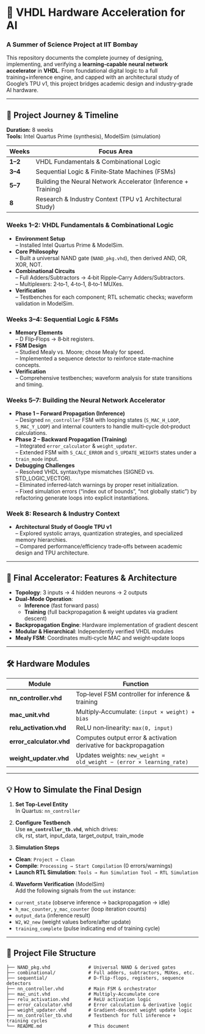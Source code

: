# 🧠 VHDL Hardware Acceleration for AI  
### A Summer of Science Project at IIT Bombay

This repository documents the complete journey of designing, implementing, and verifying a **learning‑capable neural network accelerator** in **VHDL**. From foundational digital logic to a full training+inference engine, and capped with an architectural study of Google’s TPU v1, this project bridges academic design and industry‑grade AI hardware.

---

## 📖 Project Journey & Timeline

**Duration:** 8 weeks  
**Tools:** Intel Quartus Prime (synthesis), ModelSim (simulation)

| Weeks       | Focus Area                                            |
|-------------|-------------------------------------------------------|
| **1–2**     | VHDL Fundamentals & Combinational Logic               |
| **3–4**     | Sequential Logic & Finite‑State Machines (FSMs)       |
| **5–7**     | Building the Neural Network Accelerator (Inference + Training) |
| **8**       | Research & Industry Context (TPU v1 Architectural Study)       |

### Weeks 1–2: VHDL Fundamentals & Combinational Logic
- **Environment Setup**  
  – Installed Intel Quartus Prime & ModelSim.  
- **Core Philosophy**  
  – Built a universal NAND gate (`NAND_pkg.vhd`), then derived AND, OR, XOR, NOT.  
- **Combinational Circuits**  
  – Full Adders/Subtractors → 4‑bit Ripple‑Carry Adders/Subtractors.  
  – Multiplexers: 2‑to‑1, 4‑to‑1, 8‑to‑1 MUXes.  
- **Verification**  
  – Testbenches for each component; RTL schematic checks; waveform validation in ModelSim.

### Weeks 3–4: Sequential Logic & FSMs
- **Memory Elements**  
  – D Flip‑Flops → 8‑bit registers.  
- **FSM Design**  
  – Studied Mealy vs. Moore; chose Mealy for speed.  
  – Implemented a sequence detector to reinforce state‑machine concepts.  
- **Verification**  
  – Comprehensive testbenches; waveform analysis for state transitions and timing.

### Weeks 5–7: Building the Neural Network Accelerator
- **Phase 1 – Forward Propagation (Inference)**  
  – Designed `nn_controller` FSM with looping states (`S_MAC_H_LOOP`, `S_MAC_Y_LOOP`) and internal counters to handle multi‑cycle dot‑product calculations.
- **Phase 2 – Backward Propagation (Training)**  
  – Integrated `error_calculator` & `weight_updater`.  
  – Extended FSM with `S_CALC_ERROR` and `S_UPDATE_WEIGHTS` states under a `train_mode` input.
- **Debugging Challenges**  
  – Resolved VHDL syntax/type mismatches (SIGNED vs. STD_LOGIC_VECTOR).  
  – Eliminated inferred‑latch warnings by proper reset initialization.  
  – Fixed simulation errors (“index out of bounds”, “not globally static”) by refactoring generate loops into explicit instantiations.

### Week 8: Research & Industry Context
- **Architectural Study of Google TPU v1**  
  – Explored systolic arrays, quantization strategies, and specialized memory hierarchies.  
  – Compared performance/efficiency trade‑offs between academic design and TPU architecture.

---

## 🚀 Final Accelerator: Features & Architecture

- **Topology**: 3 inputs → 4 hidden neurons → 2 outputs  
- **Dual‑Mode Operation**:  
  - **Inference** (fast forward pass)  
  - **Training** (full backpropagation & weight updates via gradient descent)  
- **Backpropagation Engine**: Hardware implementation of gradient descent  
- **Modular & Hierarchical**: Independently verified VHDL modules  
- **Mealy FSM**: Coordinates multi‑cycle MAC and weight‑update loops  

---

## 🛠️ Hardware Modules

| Module                  | Function                                                                 |
|-------------------------|--------------------------------------------------------------------------|
| **nn_controller.vhd**   | Top‑level FSM controller for inference & training                       |
| **mac_unit.vhd**        | Multiply‑Accumulate: `(input × weight) + bias`                           |
| **relu_activation.vhd** | ReLU non‑linearity: `max(0, input)`                                      |
| **error_calculator.vhd**| Computes output error & activation derivative for backpropagation       |
| **weight_updater.vhd**  | Updates weights: `new_weight = old_weight − (error × learning_rate)`    |

---

## 💡 How to Simulate the Final Design

1. **Set Top‑Level Entity**  
   In Quartus: `nn_controller`

2. **Configure Testbench**  
   Use **`nn_controller_tb.vhd`**, which drives:  
clk, rst, start, input_data, target_output, train_mode

3. **Simulation Steps**  
- **Clean**: `Project → Clean`  
- **Compile**: `Processing → Start Compilation` (0 errors/warnings)  
- **Launch RTL Simulation**: `Tools → Run Simulation Tool → RTL Simulation`

4. **Waveform Verification** (ModelSim)  
Add the following signals from the `uut` instance:  
- `current_state` (observe inference → backpropagation → idle)  
- `h_mac_counter`, `y_mac_counter` (loop iteration counts)  
- `output_data` (inference result)  
- `W2`, `W2_new` (weight values before/after update)  
- `training_complete` (pulse indicating end of training cycle)

---

## 📂 Project File Structure

```plaintext
├── NAND_pkg.vhd              # Universal NAND & derived gates
├── combinational/            # Full adders, subtractors, MUXes, etc.
├── sequential/               # D‑flip‑flops, registers, sequence detectors
├── nn_controller.vhd         # Main FSM & orchestrator
├── mac_unit.vhd              # Multiply‑Accumulate core
├── relu_activation.vhd       # ReLU activation logic
├── error_calculator.vhd      # Error calculation & derivative logic
├── weight_updater.vhd        # Gradient‑descent weight update logic
├── nn_controller_tb.vhd      # Testbench for full inference + training cycles
└── README.md                 # This document
